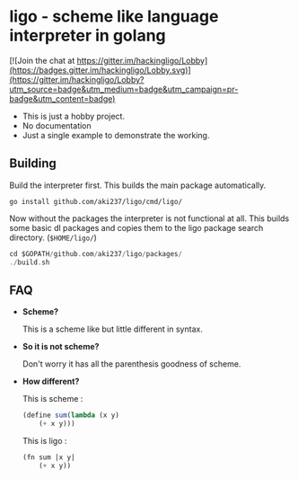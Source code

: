 # ligo - scheme like language interpreter in golang

[![Join the chat at https://gitter.im/hackingligo/Lobby](https://badges.gitter.im/hackingligo/Lobby.svg)](https://gitter.im/hackingligo/Lobby?utm_source=badge&utm_medium=badge&utm_campaign=pr-badge&utm_content=badge)

+ This is just a hobby project.
+ No documentation
+ Just a single example to demonstrate the working.

## Building

Build the interpreter first. This builds the main package automatically.

```shell
go install github.com/aki237/ligo/cmd/ligo/
```

Now without the packages the interpreter is not functional at all.
This builds some basic dl packages and copies them to the ligo package search directory. (`$HOME/ligo/`)
```go
cd $GOPATH/github.com/aki237/ligo/packages/
./build.sh
```

## FAQ

+ **Scheme?**

  This is a scheme like but little different in syntax.
+ **So it is not scheme?**

  Don't worry it has all the parenthesis goodness of scheme.
+ **How different?**

  This is scheme :
  ```scheme
  (define sum(lambda (x y)
      (+ x y)))
  ```
  This is ligo :
  ```lisp
  (fn sum |x y|
      (+ x y))
  ```
